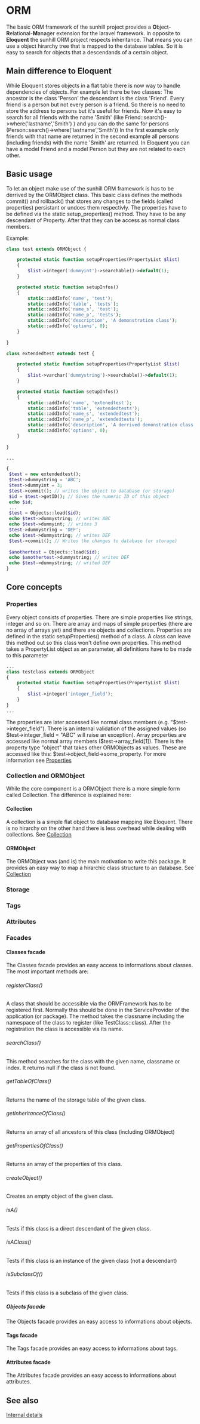 # ORM
The basic ORM framework of the sunhill project provides a <b>O</b>bject-<b>R</b>elational-<b>M</b>anager extension for the laravel framework. In opposite to <b>Eloquent</b> the sunhill ORM project respects inheritance.
That means you can use a object hirarchy tree that is mapped to the database tables. So it is easy to search for objects that a descendands of a certain object. 

## Main difference to Eloquent
While Eloquent stores objects in a flat table there is now way to handle dependencies of objects. For example let there be two classes: The ancestor is the class 'Person' the descendant is the class 'Friend'. Every friend is a person but not every person is a friend. So there is no need to store the address to persons but it's useful for friends. Now it's easy to search for all friends with the name 'Smith' (like Friend::search()->where('lastname','Smith') ) and you can do the same for persons (Person::search()->where('lastname','Smith')) In the first example only friends with that name are returned in the second example all persons (including friends) with the name 'Smith' are returned. In Eloquent you can have a model Friend and a model Person but they are not related to each other. 

## Basic usage
To let an object make use of the sunhill ORM framework is has to be derrived by the ORMObject class. This basic class defines the methods commit() and rollback() that stores any changes to the fields (called properties) persistant or undoes them respectivly. The properties have to be defined via the static setup_properties() method. They have to be any descendant of Property. After that they can be access as normal class members.

Example:
```php
class test extends ORMObject {

    protected static function setupProperties(PropertyList $list)
    {
		$list->integer('dummyint')->searchable()->default(1);
	}

	protected static function setupInfos()
	{
	    static::addInfo('name', 'test');
	    static::addInfo('table', 'tests');
	    static::addInfo('name_s', 'test');
	    static::addInfo('name_p', 'tests');
	    static::addInfo('description', 'A demonstration class');
	    static::addInfo('options', 0);
	}
   
}

class extendedtest extends test {

    protected static function setupProperties(PropertyList $list)
    {
		$list->varchar('dummystring')->searchable()->default(1);
	}

	protected static function setupInfos()
	{
	    static::addInfo('name', 'extenedtest');
	    static::addInfo('table', 'extendedtests');
	    static::addInfo('name_s', 'extendedtest');
	    static::addInfo('name_p', 'extendedtests');
	    static::addInfo('description', 'A derrived demonstration class');
	    static::addInfo('options', 0);
	}
   
}

...

{
 $test = new extendedtest();
 $test->dummystring = 'ABC';
 $test->dummyint = 3;
 $test->commit(); // writes the object to database (or storage)
 $id = $test->getID(); // Gives the numeric ID of this object
 echo $id;
 ...
 $test = Objects::load($id);
 echo $test->dummystring; // writes ABC
 echo $test->dummyint; // writes 3
 $test->dummystring = 'DEF';
 echo $test->dummystring; // writes DEF
 $test->commit(); // Writes the changes to database (or storage)
 
 $anothertest = Objects::load($id);
 echo $anothertest->dummystring; // writes DEF
 echo $test->dummystring; // writed DEF
}

```

## Core concepts
### Properties
Every object consists of properties. There are simple properties like strings, integer and so on. There are array and maps of simple properties (there are no array of arrays yet) and there are objects and collections. Properties are defined in the static setupProperties() method of a class. A class can leave this method out so this class won't define own properties. This method takes a PropertyList object as an parameter, all definitions have to be made to this parameter
```php
...
class testclass extends ORMObject 
{
	protected static function setupProperties(PropertyList $list)
	{
		$list->integer('integer_field');
	}
}
...

```
The properties are later accessed like normal class members (e.g. "$test->integer_field"). There is an internal validation of the assigned values (so $test->integer_field = "ABC" will raise an exception). Array properties are accessed like normal array members ($test->array_field[1]). There is the property type "object" that takes other ORMObjects as values. These are accessed like this: $test->object_field->some_property. For more information see [Properties](doc/md/PROPERTIES.md)

### Collection and ORMObject
While the core component is a ORMObject there is a more simple form called Collection. The difference is explained here:

#### Collection
A collection is a simple flat object to database mapping like Eloquent. There is no hirarchy on the other hand there is less overhead while dealing with collections. 
See [Collection](doc/md/COLLECTION.md)

#### ORMObject
The ORMObject was (and is) the main motivation to write this package. It provides an easy way to map a hirarchic class structure to an database.
See [Collection](doc/md/ORMOBJECT.md)

### Storage

### Tags

### Attributes

### Facades
#### Classes facade
The Classes facade provides an easy access to informations about classes.
The most important methods are:
###### registerClass()
A class that should be accessible via the ORMFramework has to be registered first. Normally this should be done in the ServiceProvider of the application (or package). The method takes the classname including the namespace of the class to register (like TestClass::class). After the registration the class is accessible via its name.

###### searchClass()
This method searches for the class with the given name, classname or index. It returns null if the class is not found.

###### getTableOfClass()
Returns the name of the storage table of the given class.

###### getInheritanceOfClass()
Returns an array of all ancestors of this class (including ORMObject)

###### getPropertiesOfClass()
Returns an array of the properties of this class.

###### createObject()
Creates an empty object of the given class.

###### isA()
Tests if this class is a direct descendant of the given class.

###### isAClass()
Tests if this class is an instance of the given class (not a descendant)

###### isSubclassOf()
Tests if this class is a subclass of the given class.

##### Objects facade
The Objects facade provides an easy access to informations about objects.

#### Tags facade
The Tags facade provides an easy access to informations about tags.

#### Attributes facade
The Attributes facade provides an easy access to informations about attributes.

## See also
[Internal details](doc/md/INTERNAL.md)